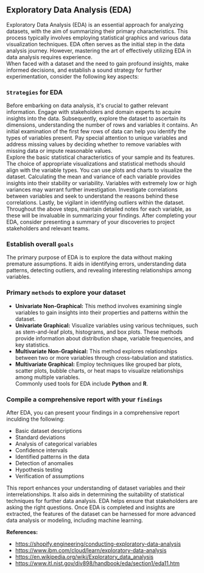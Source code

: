 ## **Exploratory Data Analysis (EDA)**

Exploratory Data Analysis (EDA) is an essential approach for analyzing datasets, with the aim of summarizing their primary characteristics. This process typically involves employing statistical graphics and various data visualization techniques. EDA often serves as the initial step in the data analysis journey. However, mastering the art of effectively utilizing EDA in data analysis requires experience.    
When faced with a dataset and the need to gain profound insights, make informed decisions, and establish a sound strategy for further experimentation, consider the following key aspects:    
### __`Strategies`__ for EDA    
Before embarking on data analysis, it's crucial to gather relevant information. Engage with stakeholders and domain experts to acquire insights into the data. Subsequently, explore the dataset to ascertain its dimensions, understanding the number of rows and variables it contains. An initial examination of the first few rows of data can help you identify the types of variables present. Pay special attention to unique variables and address missing values by deciding whether to remove variables with missing data or impute reasonable values.    
Explore the basic statistical characteristics of your sample and its features. The choice of appropriate visualizations and statistical methods should align with the variable types. You can use plots and charts to visualize the dataset. Calculating the mean and variance of each variable provides insights into their stability or variability. Variables with extremely low or high variances may warrant further investigation. Investigate correlations between variables and seek to understand the reasons behind these correlations. Lastly, be vigilant in identifying outliers within the dataset.    
Throughout the above steps, maintain detailed notes for each variable, as these will be invaluable in summarizing your findings. After completing your EDA, consider presenting a summary of your discoveries to project stakeholders and relevant teams.      
### Establish overall __`goals`__      
The primary purpose of EDA is to explore the data without making premature assumptions. It aids in identifying errors, understanding data patterns, detecting outliers, and revealing interesting relationships among variables.      
### Primary __`methods`__ to explore your dataset    
  + **Univariate Non-Graphical:** This method involves examining single variables to gain insights into their properties and patterns within the dataset.  
  + **Univariate Graphical:** Visualize variables using various techniques, such as stem-and-leaf plots, histograms, and box plots. These methods provide information about distribution shape, variable frequencies, and key statistics.  
  + **Multivariate Non-Graphical:** This method explores relationships between two or more variables through cross-tabulation and statistics.  
  + **Multivariate Graphical:** Employ techniques like grouped bar plots, scatter plots, bubble charts, or heat maps to visualize relationships among multiple variables.  
Commonly used tools for EDA include **Python** and **R**.  
### Compile a comprehensive report with your __`findings`__
After EDA, you can present yoour findings in a comprehensive report inculding the following: 
  + Basic dataset descriptions  
  + Standard deviations  
  + Analysis of categorical variables  
  + Confidence intervals  
  + Identified patterns in the data  
  + Detection of anomalies  
  + Hypothesis testing  
  + Verification of assumptions

This report enhances your understanding of dataset variables and their interrelationships. It also aids in determining the suitability of statistical techniques for further data analysis. EDA helps ensure that stakeholders are asking the right questions. Once EDA is completed and insights are extracted, the features of the dataset can be harnessed for more advanced data analysis or modeling, including machine learning.  

**References:** 
- https://shopify.engineering/conducting-exploratory-data-analysis  
- https://www.ibm.com/cloud/learn/exploratory-data-analysis  
- https://en.wikipedia.org/wiki/Exploratory_data_analysis  
- https://www.itl.nist.gov/div898/handbook/eda/section1/eda11.htm

 
